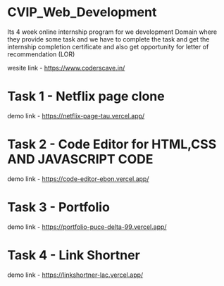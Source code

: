 # CVIP_Web_Development

Its 4 week online internship program for we development Domain where they provide some task and we have to complete the task and get the internship completion certificate and also get opportunity for letter of recommendation (LOR)

wesite link - https://www.coderscave.in/

# Task 1 - Netflix page clone

demo link - https://netflix-page-tau.vercel.app/

# Task 2 - Code Editor for HTML,CSS AND JAVASCRIPT CODE

demo link - https://code-editor-ebon.vercel.app/

# Task 3 - Portfolio

demo link - https://portfolio-puce-delta-99.vercel.app/

# Task 4 - Link Shortner

demo link - https://linkshortner-lac.vercel.app/